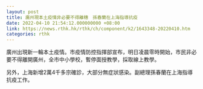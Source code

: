```yaml
---
layout: post
title: 廣州現本土疫情非必要不得離穗　孫春蘭在上海指導抗疫
date: 2022-04-10 21:54:12.000000000 +08:00
link: https://news.rthk.hk/rthk/ch/component/k2/1643348-20220410.htm
categories: rthk
---
```


廣州出現新一輪本土疫情。市疫情防控指揮部宣布，明日凌晨零時開始，市民非必要不得離開廣州，全市中小學校，暫停面授教學，採取線上教學。

另外，上海新增2萬4千多宗確診，大部分無症狀感染。副總理孫春蘭在上海指導抗疫工作。
